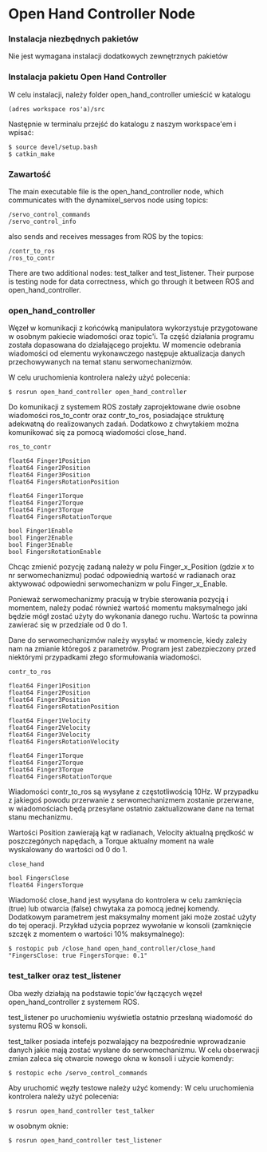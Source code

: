 # Open Hand Controller Node

### Instalacja niezbędnych pakietów
Nie jest wymagana instalacji dodatkowych zewnętrznych pakietów

### Instalacja pakietu Open Hand Controller
W celu instalacji, należy folder open_hand_controller umieścić w katalogu 
```
(adres workspace ros'a)/src
```

Następnie w terminalu przejść do katalogu z naszym workspace'em i wpisać:
```
$ source devel/setup.bash
$ catkin_make
```


### Zawartość
The main executable file is the open_hand_controller node, which communicates with the dynamixel_servos node using topics:
```
/servo_control_commands
/servo_control_info
```
also sends and receives messages from ROS by the topics:
```
/contr_to_ros
/ros_to_contr
```

There are two additional nodes: test_talker and test_listener. Their purpose is testing node for data correctness, which go through it between ROS and open_hand_controller.

### open_hand_controller
Węzeł w komunikacji z końcówką manipulatora wykorzystuje przygotowane w osobnym pakiecie wiadomości oraz topic'i. Ta część działania programu została dopasowana do działającego projektu. W momencie odebrania wiadomości od elementu wykonawczego następuje aktualizacja danych przechowywanych na temat stanu serwomechanizmów.

W celu uruchomienia kontrolera należy użyć polecenia:
```
$ rosrun open_hand_controller open_hand_controller
```

Do komunikacji z systemem ROS zostały zaprojektowane dwie osobne wiadomości ros_to_contr oraz contr_to_ros, posiadające strukturę adekwatną do realizowanych zadań. Dodatkowo z chwytakiem można komunikować się za pomocą wiadomości close_hand.
```
ros_to_contr

float64 Finger1Position
float64 Finger2Position
float64 Finger3Position
float64 FingersRotationPosition

float64 Finger1Torque
float64 Finger2Torque
float64 Finger3Torque
float64 FingersRotationTorque

bool Finger1Enable
bool Finger2Enable
bool Finger3Enable
bool FingersRotationEnable
```
Chcąc zmienić pozycję zadaną należy w polu Finger_x_Position (gdzie _x_ to nr serwomechanizmu) podać odpowiednią wartość w radianach oraz aktywować odpowiedni serwomechanizm w polu Finger_x_Enable.

Ponieważ serwomechanizmy pracują w trybie sterowania pozycją i momentem, należy podać również wartość momentu maksymalnego jaki będzie mógł zostać użyty do wykonania danego ruchu. Wartośc ta powinna zawierać się w przedziale od 0 do 1.


Dane do serwomechanizmów należy wysyłać w momencie, kiedy zależy nam na zmianie któregoś z parametrów. Program jest zabezpieczony przed niektórymi przypadkami złego sformułowania wiadomości. 

```
contr_to_ros

float64 Finger1Position
float64 Finger2Position
float64 Finger3Position
float64 FingersRotationPosition

float64 Finger1Velocity
float64 Finger2Velocity
float64 Finger3Velocity
float64 FingersRotationVelocity

float64 Finger1Torque
float64 Finger2Torque
float64 Finger3Torque
float64 FingersRotationTorque
```

Wiadomości contr_to_ros są wysyłane z częstotliwością 10Hz. W przypadku z jakiegoś powodu przerwanie z serwomechanizmem zostanie przerwane, w wiadomościach będą przesyłane ostatnio zaktualizowane dane na temat stanu mechanizmu.

Wartości Position zawierają kąt w radianach, Velocity aktualną prędkość w poszczegónych napędach, a Torque aktualny moment na wale wyskalowany do wartości od 0 do 1.

```
close_hand

bool FingersClose
float64 FingersTorque
```

Wiadomość close_hand jest wysyłana do kontrolera w celu zamknięcia (true) lub otwarcia (false) chwytaka za pomocą jednej komendy. Dodatkowym parametrem jest maksymalny moment jaki może zostać użyty do tej operacji. Przykład użycia poprzez wywołanie w konsoli (zamknięcie szczęk z momentem o wartości 10% maksymalnego):
```
$ rostopic pub /close_hand open_hand_controller/close_hand "FingersClose: true FingersTorque: 0.1"
```

### test_talker oraz test_listener
Oba wezły działają na podstawie topic'ów łączących węzeł open_hand_controller z systemem ROS.

test_listener po uruchomieniu wyświetla ostatnio przesłaną wiadomość do systemu ROS w konsoli.

test_talker posiada intefejs pozwalający na bezpośrednie wprowadzanie danych jakie mają zostać wysłane do serwomechanizmu. W celu obserwacji zmian zaleca się otwarcie nowego okna w konsoli i użycie komendy:
```
$ rostopic echo /servo_control_commands 
```

Aby uruchomić węzły testowe należy użyć komendy:
W celu uruchomienia kontrolera należy użyć polecenia:
```
$ rosrun open_hand_controller test_talker
```
w osobnym oknie:
```
$ rosrun open_hand_controller test_listener
```

